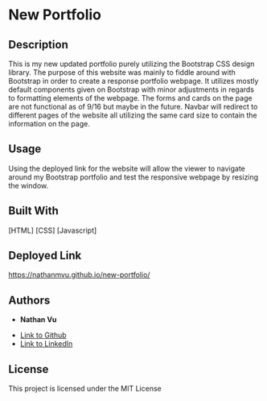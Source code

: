 # New Portfolio

## Description

This is my new updated portfolio purely utilizing the Bootstrap CSS design library. The purpose of this website was mainly to fiddle around with Bootstrap in order to create a response portfolio webpage. It utilizes mostly default components given on Bootstrap with minor adjustments in regards to formatting elements of the webpage. The forms and cards on the page are not functional as of 9/16 but maybe in the future. Navbar will redirect to different pages of the website all utilizing the same card size to contain the information on the page. 

## Usage

Using the deployed link for the website will allow the viewer to navigate around my Bootstrap portfolio and test the responsive webpage by resizing the window. 

## Built With
[HTML]
[CSS]
[Javascript]

## Deployed Link

https://nathanmvu.github.io/new-portfolio/

## Authors

* **Nathan Vu**

- [Link to Github](https://github.com/nathanmvu)
- [Link to LinkedIn](https://www.linkedin.com/in/nathan-vu/)

## License

This project is licensed under the MIT License 


